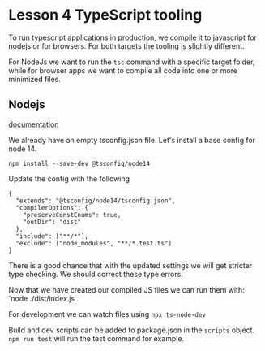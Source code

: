 # Lesson 4 TypeScript tooling

To run typescript applications in production, we compile it to javascript for nodejs or for browsers. For both targets the tooling is slightly different. 

For NodeJs we want to run the `tsc` command with a specific target folder, while for browser apps we want to compile all code into one or more minimized files.  

## Nodejs 

[documentation](https://www.typescriptlang.org/docs/handbook/tsconfig-json.html)

We already have an empty tsconfig.json file. Let's install a base config for node 14. 

`npm install --save-dev @tsconfig/node14`

Update the config with the following
```
{
  "extends": "@tsconfig/node14/tsconfig.json",
  "compilerOptions": {
    "preserveConstEnums": true,
    "outDir": "dist"
  },
  "include": ["**/*"],
  "exclude": ["node_modules", "**/*.test.ts"]
}
```

There is a good chance that with the updated settings we will get stricter type checking. We should correct these type errors.

Now that we have created our compiled JS files we can run them with: `node ./dist/index.js

For development we can watch files using `npx ts-node-dev`

Build and dev scripts can be added to package.json in the `scripts` object. `npm run test` will run the test command for example.

